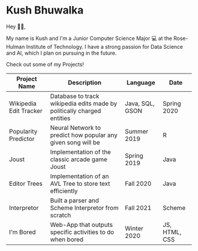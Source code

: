 <h1> Kush Bhuwalka </h1>

Hey 👋👋, 
 
 My name is Kush and I'm a Junior Computer Science Major 💻 at the Rose-Hulman Institute of Technology. I have a strong passion for Data Science and AI, which I plan on pursuing in the future. 

Check out some of my Projects!

Project Name | Description | Language | Date
------------ | -------------|------------ | -------------
Wikipedia Edit Tracker | Database to track wikipedia edits made by politically charged entities | Java, SQL, GSON | Spring 2020
Popularity Predictor | Neural Network to predict how popular any given song will be | Summer 2019 | R
Joust | Implementation of the classic arcade game Joust | Spring 2019 | Java
Editor Trees | Implementation of an AVL Tree to store text efficiently | Fall 2020 | Java
Interpretor | Built a parser and Scheme Interpretor from scratch | Fall 2021 | Scheme
I'm Bored | Web-App that outputs specific activities to do when bored  | Winter 2020 | JS, HTML, CSS


